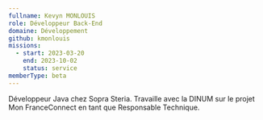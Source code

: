 ```yaml
---
fullname: Kevyn MONLOUIS
role: Développeur Back-End
domaine: Développement
github: kmonlouis
missions:
  - start: 2023-03-20
    end: 2023-10-02
    status: service
memberType: beta
---
```

Développeur Java chez Sopra Steria. Travaille avec la DINUM sur le projet Mon FranceConnect en tant que Responsable Technique.
